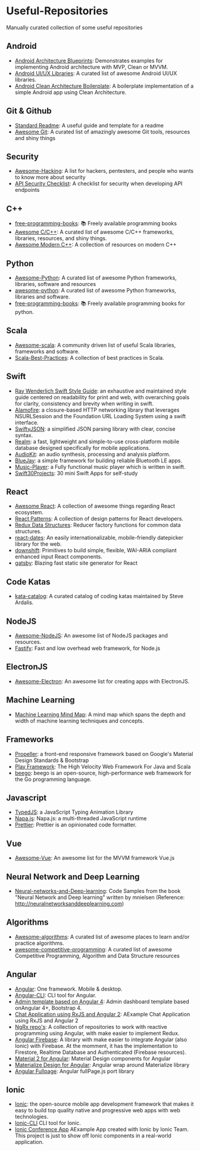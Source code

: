 # Useful-Repositories
Manually curated collection of some useful repositories

## Android ##
* [Android Architecture Blueprints](https://github.com/googlesamples/android-architecture): Demonstrates examples for implementing Android architecture with MVP, Clean or MVVM.
* [Android UI/UX Libraries](https://github.com/wasabeef/awesome-android-ui): A curated list of awesome Android UI/UX libraries.
* [Android Clean Architecture Boilerplate](https://github.com/bufferapp/android-clean-architecture-boilerplate): A boilerplate implementation of a simple Android app using Clean Architecture.

## Git & Github
* [Standard Readme](https://github.com/RichardLitt/standard-readme): A useful guide and template for a readme
* [Awesome Git](https://github.com/dictcp/awesome-git): A curated list of amazingly awesome Git tools, resources and shiny things

## Security
* [Awesome-Hacking](https://github.com/Hack-with-Github/Awesome-Hacking): A list for hackers, pentesters, and people who wants to know more about security
* [API Security Checklist](https://github.com/shieldfy/API-Security-Checklist): A checklist for security when developing API endpoints

## C++
* [free-programming-books](https://github.com/EbookFoundation/free-programming-books/blob/master/free-programming-books.md#c-1): 📚 Freely available programming books
* [Awesome C/C++](https://github.com/fffaraz/awesome-cpp): A curated list of awesome C/C++ frameworks, libraries, resources, and shiny things.
* [Awesome Modern C++](https://github.com/rigtorp/awesome-modern-cpp): A collection of resources on modern C++

## Python
* [Awesome-Python](https://github.com/vinta/awesome-python): A curated list of awesome Python frameworks, libraries, software and resources
* [awesome-python](https://github.com/uhub/awesome-python): A curated list of awesome Python frameworks, libraries and software.
* [free-programming-books](https://github.com/EbookFoundation/free-programming-books/blob/master/free-programming-books.md#python): 📚 Freely available programming books for python.

## Scala
* [Awesome-scala](https://github.com/lauris/awesome-scala): A community driven list of useful Scala libraries, frameworks and software.
* [Scala-Best-Practices](https://github.com/alexandru/scala-best-practices): A collection of best practices in Scala.

## Swift
* [Ray Wenderlich Swift Style Guide](https://github.com/raywenderlich/swift-style-guide): an exhaustive and maintained style guide centered on readability for print and web, with overarching goals for clarity, consistency and brevity when writing in swift.  
* [Alamofire](https://github.com/Alamofire/Alamofire): a closure-based HTTP networking library that leverages NSURLSession and the Foundation URL Loading System using a swift interface.
* [SwiftyJSON](https://github.com/SwiftyJSON/SwiftyJSON): a simplified JSON parsing library with clear, concise syntax.
* [Realm](https://github.com/realm/realm-cocoa): a fast, lightweight and simple-to-use cross-platform mobile database designed specifically for mobile applications.
* [AudioKit](https://github.com/audiokit/AudioKit): an audio synthesis, processing and analysis platform.
* [BlueJay](https://github.com/steamclock/bluejay): a simple framework for building reliable Bluetooth LE apps.
* [Music-Player](https://github.com/bpolat/Music-Player): a Fully functional music player which is written in swift.
* [Swift30Projects](https://github.com/soapyigu/Swift30Projects): 30 mini Swift Apps for self-study

## React
* [Awesome React](https://github.com/enaqx/awesome-react): A collection of awesome things regarding React ecosystem.
* [React Patterns](https://github.com/chantastic/reactpatterns.com): A collection of design patterns for React developers.
* [Redux Data Structures](https://github.com/adrienjt/redux-data-structures): Reducer factory functions for common data structures.
* [react-dates](https://github.com/airbnb/react-dates): An easily internationalizable, mobile-friendly datepicker library for the web.
* [downshift](https://github.com/paypal/downshift): Primitives to build simple, flexible, WAI-ARIA compliant enhanced input React components.
* [gatsby](https://github.com/gatsbyjs/gatsby): Blazing fast static site generator for React

## Code Katas
* [kata-catalog](https://github.com/ardalis/kata-catalog): A curated catalog of coding katas maintained by Steve Ardalis.

## NodeJS
* [Awesome-NodeJS](https://github.com/sindresorhus/awesome-nodejs): An awesome list of NodeJS packages and resources.
* [Fastify](https://github.com/fastify/fastify): Fast and low overhead web framework, for Node.js  

## ElectronJS
* [Awesome-Electron](https://github.com/sindresorhus/awesome-electron): An awesome list for creating apps with ElectronJS.

## Machine Learning
* [Machine Learning Mind Map](https://github.com/dformoso/machine-learning-mindmap): A mind map which spans the depth and width of machine learning techniques and concepts.

## Frameworks
* [Propeller](https://github.com/digicorp/propeller): a front-end responsive framework based on Google's Material Design Standards & Bootstrap
* [Play Framework](https://github.com/playframework/playframework): The High Velocity Web Framework For Java and Scala
* [beego](https://github.com/astaxie/beego): beego is an open-source, high-performance web framework for the Go programming language.

## Javascript
* [TypedJS](https://github.com/mattboldt/typed.js): a JavaScript Typing Animation Library
* [Napa.js](https://github.com/Microsoft/napajs): Napa.js: a multi-threaded JavaScript runtime
* [Prettier](https://github.com/prettier/prettier): Prettier is an opinionated code formatter.

## Vue
* [Awesome-Vue](https://github.com/vuejs/awesome-vue): An awesome list for the MVVM framework Vue.js

## Neural Network and Deep Learning
* [Neural-networks-and-Deep-learning](https://github.com/mnielsen/neural-networks-and-deep-learning): Code Samples from the book "Neural Network and Deep learning" written by mnielsen (Reference: http://neuralnetworksanddeeplearning.com)

## Algorithms
* [Awesome-algorithms](https://github.com/tayllan/awesome-algorithms): A curated list of awesome places to learn and/or practice algorithms.
* [awesome-competitive-programming](https://github.com/lnishan/awesome-competitive-programming): A curated list of awesome Competitive Programming, Algorithm and Data Structure resources

## Angular
* [Angular](https://github.com/angular/angular): One framework. Mobile & desktop.
* [Angular-CLI](https://github.com/angular/angular-cli): CLI tool for Angular.
* [Admin template based on Angular 4](https://github.com/akveo/ngx-admin): Admin dashboard template based onAngular 4+, Bootstrap 4.
* [Chat Application using RxJS and Angular 2](https://github.com/ng-book/angular2-rxjs-chat): AExample Chat Application using RxJS and Angular 2
* [NgRx repo's](https://github.com/ngrx): A collection of repositories to work with reactive programming using Angular, with make easier to implement Redux.
* [Angular Firebase](https://github.com/angular/angularfire2): A library with make easier to integrate Angular (also Ionic) with Firebase. At the momment, it has the implementation to Firestore, Realtime Database and Authenticated (Firebase resources).
* [Material 2 for Angular](https://github.com/angular/material2): Material Design components for Angular
* [Materialize Design for Angular](https://github.com/sherweb/ng2-materialize): Angular wrap around Materialize library
* [Angular Fullpage](https://github.com/meiblorn/ngx-fullpage): Angular fullPage.js port library

## Ionic
* [Ionic](https://github.com/ionic-team/ionic): the open-source mobile app development framework that makes it easy to build top quality native and progressive web apps with web technologies.
* [Ionic-CLI](https://github.com/ionic-team/ionic-cli) CLI tool for Ionic.
* [Ionic Conference App](https://github.com/ionic-team/ionic-conference-app) AExample App created with Ionic by Ionic Team. This project is just to show off Ionic components in a real-world application.
